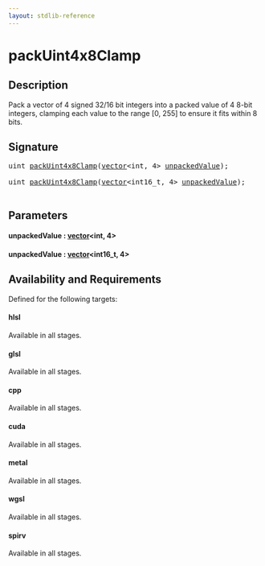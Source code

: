 ```yaml
---
layout: stdlib-reference
---
```


# packUint4x8Clamp

## Description

Pack a vector of 4 signed 32/16 bit integers into a packed value of 4 8-bit integers,
clamping each value to the range [0, 255] to ensure it fits within 8 bits.




## Signature 

<pre>
<span class="code_keyword">uint</span> <a href="packuint4x8clamp-4b">packUint4x8Clamp</a>(<a href="../types/vector/index" class="code_type">vector</a>&lt;<span class="code_keyword">int</span>, 4&gt; <a href="packuint4x8clamp-4b#decl-unpackedValue" class="code_param">unpackedValue</a>);

<span class="code_keyword">uint</span> <a href="packuint4x8clamp-4b">packUint4x8Clamp</a>(<a href="../types/vector/index" class="code_type">vector</a>&lt;int16_t, 4&gt; <a href="packuint4x8clamp-4b#decl-unpackedValue" class="code_param">unpackedValue</a>);

</pre>

## Parameters

####  <a id="decl-unpackedValue"></a>unpackedValue  : [vector](../types/vector/index)\<int, 4\>
####  <a id="decl-unpackedValue"></a>unpackedValue  : [vector](../types/vector/index)\<int16\_t, 4\>

## Availability and Requirements

Defined for the following targets:

#### hlsl
Available in all stages.

#### glsl
Available in all stages.

#### cpp
Available in all stages.

#### cuda
Available in all stages.

#### metal
Available in all stages.

#### wgsl
Available in all stages.

#### spirv
Available in all stages.



